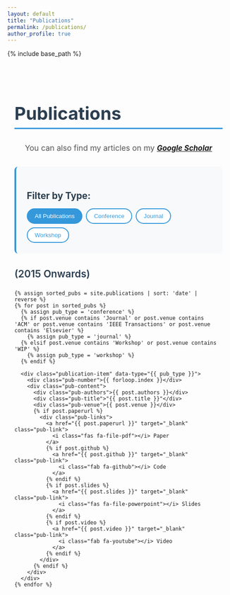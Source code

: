 ```yaml
---
layout: default
title: "Publications"
permalink: /publications/
author_profile: true
---
```


{% include base_path %}

<div class="publications-page">
  <h1>Publications</h1>
  
  <div class="publications-header">
    <p>You can also find my articles on my <a href="https://scholar.google.com/citations?user=bqyCK7cAAAAJ&hl=en" target="_blank"><i class="ai ai-google-scholar-square ai-2x" style="font-size: 0.95em;"> <b>Google Scholar</b></i></a></p>
  </div>

  <div class="publications-filters">
    <h3>Filter by Type:</h3>
    <div class="filter-buttons">
      <button class="filter-btn active" data-filter="all">All Publications</button>
      <button class="filter-btn" data-filter="conference">Conference</button>
      <button class="filter-btn" data-filter="journal">Journal</button>
      <button class="filter-btn" data-filter="workshop">Workshop</button>
    </div>
  </div>

  <div class="publications-list">
    <h3>(2015 Onwards)</h3>
    
    {% assign sorted_pubs = site.publications | sort: 'date' | reverse %}
    {% for post in sorted_pubs %}
      {% assign pub_type = 'conference' %}
      {% if post.venue contains 'Journal' or post.venue contains 'ACM' or post.venue contains 'IEEE Transactions' or post.venue contains 'Elsevier' %}
        {% assign pub_type = 'journal' %}
      {% elsif post.venue contains 'Workshop' or post.venue contains 'WIP' %}
        {% assign pub_type = 'workshop' %}
      {% endif %}
      
      <div class="publication-item" data-type="{{ pub_type }}">
        <div class="pub-number">{{ forloop.index }}</div>
        <div class="pub-content">
          <div class="pub-authors">{{ post.authors }}</div>
          <div class="pub-title">"{{ post.title }}"</div>
          <div class="pub-venue">{{ post.venue }}</div>
          {% if post.paperurl %}
            <div class="pub-links">
              <a href="{{ post.paperurl }}" target="_blank" class="pub-link">
                <i class="fas fa-file-pdf"></i> Paper
              </a>
              {% if post.github %}
                <a href="{{ post.github }}" target="_blank" class="pub-link">
                  <i class="fab fa-github"></i> Code
                </a>
              {% endif %}
              {% if post.slides %}
                <a href="{{ post.slides }}" target="_blank" class="pub-link">
                  <i class="fas fa-file-powerpoint"></i> Slides
                </a>
              {% endif %}
              {% if post.video %}
                <a href="{{ post.video }}" target="_blank" class="pub-link">
                  <i class="fab fa-youtube"></i> Video
                </a>
              {% endif %}
            </div>
          {% endif %}
        </div>
      </div>
    {% endfor %}
  </div>
</div>

<style>
.publications-page {
  max-width: 1200px;
  margin: 0 auto;
  padding: 2rem 1rem;
  font-family: -apple-system, BlinkMacSystemFont, 'Segoe UI', Roboto, sans-serif;
}

.publications-page h1 {
  color: #2c3e50;
  border-bottom: 3px solid #3498db;
  padding-bottom: 0.5rem;
  margin-bottom: 2rem;
  font-size: 2.5rem;
}

.publications-header {
  margin-bottom: 2rem;
  text-align: center;
}

.publications-header p {
  font-size: 1.1rem;
  color: #555;
}

.publications-filters {
  margin-bottom: 2rem;
  padding: 1.5rem;
  background-color: #f8f9fa;
  border-radius: 8px;
  border-left: 4px solid #3498db;
}

.publications-filters h3 {
  margin-bottom: 1rem;
  color: #2c3e50;
  font-size: 1.3rem;
}

.filter-buttons {
  display: flex;
  flex-wrap: wrap;
  gap: 0.5rem;
}

.filter-btn {
  padding: 0.5rem 1rem;
  border: 2px solid #3498db;
  background-color: white;
  color: #3498db;
  border-radius: 20px;
  cursor: pointer;
  transition: all 0.3s ease;
  font-weight: 500;
}

.filter-btn:hover {
  background-color: #3498db;
  color: white;
}

.filter-btn.active {
  background-color: #3498db;
  color: white;
}

.publications-list h3 {
  color: #2c3e50;
  margin-bottom: 1.5rem;
  font-size: 1.4rem;
  font-weight: 600;
}

.publication-item {
  display: flex;
  margin-bottom: 1.5rem;
  padding: 1.5rem;
  background-color: white;
  border-radius: 8px;
  box-shadow: 0 2px 4px rgba(0,0,0,0.1);
  border-left: 4px solid #e74c3c;
  transition: all 0.3s ease;
}

.publication-item:hover {
  box-shadow: 0 4px 8px rgba(0,0,0,0.15);
  transform: translateY(-2px);
}



.pub-number {
  flex-shrink: 0;
  width: 40px;
  height: 40px;
  background-color: #e74c3c;
  color: white;
  border-radius: 50%;
  display: flex;
  align-items: center;
  justify-content: center;
  font-weight: bold;
  margin-right: 1.5rem;
  font-size: 0.9rem;
}

.pub-content {
  flex: 1;
}

.pub-authors {
  font-size: 0.95rem;
  color: #555;
  margin-bottom: 0.5rem;
  line-height: 1.4;
}

.pub-title {
  font-size: 1.1rem;
  font-weight: 600;
  color: #2c3e50;
  margin-bottom: 0.5rem;
  line-height: 1.4;
}

.pub-venue {
  font-size: 1rem;
  color: #e74c3c;
  font-weight: 500;
  margin-bottom: 0.8rem;
}

.pub-links {
  display: flex;
  gap: 1rem;
  flex-wrap: wrap;
}

.pub-link {
  display: inline-flex;
  align-items: center;
  gap: 0.3rem;
  padding: 0.3rem 0.8rem;
  background-color: #f8f9fa;
  color: #3498db;
  text-decoration: none;
  border-radius: 4px;
  font-size: 0.9rem;
  transition: all 0.3s ease;
  border: 1px solid #e9ecef;
}

.pub-link:hover {
  background-color: #3498db;
  color: white;
  text-decoration: none;
}

.pub-link i {
  font-size: 0.8rem;
}

/* Mobile responsiveness */
@media (max-width: 768px) {
  .publications-page {
    padding: 1rem 0.5rem;
  }
  
  .publications-page h1 {
    font-size: 2rem;
  }
  
  .filter-buttons {
    justify-content: center;
  }
  
  .filter-btn {
    font-size: 0.9rem;
    padding: 0.4rem 0.8rem;
  }
  
  .publication-item {
    flex-direction: column;
    padding: 1rem;
  }
  
  .pub-number {
    align-self: flex-start;
    margin-bottom: 1rem;
    margin-right: 0;
  }
  
  .pub-links {
    justify-content: flex-start;
  }
}

@media (max-width: 480px) {
  .publications-page h1 {
    font-size: 1.8rem;
  }
  
  .pub-title {
    font-size: 1rem;
  }
  
  .pub-venue {
    font-size: 0.9rem;
  }
  
  .pub-links {
    flex-direction: column;
    gap: 0.5rem;
  }
  
  .pub-link {
    justify-content: center;
  }
}
</style>

<script>
document.addEventListener('DOMContentLoaded', function() {
  const filterButtons = document.querySelectorAll('.filter-btn');
  const publicationItems = document.querySelectorAll('.publication-item');
  
  filterButtons.forEach(button => {
    button.addEventListener('click', function() {
      // Remove active class from all buttons
      filterButtons.forEach(btn => btn.classList.remove('active'));
      // Add active class to clicked button
      this.classList.add('active');
      
      const filter = this.getAttribute('data-filter');
      
      publicationItems.forEach(item => {
        if (filter === 'all' || item.getAttribute('data-type') === filter) {
          item.style.display = 'flex';
        } else {
          item.style.display = 'none';
        }
      });
    });
  });
});
</script>
